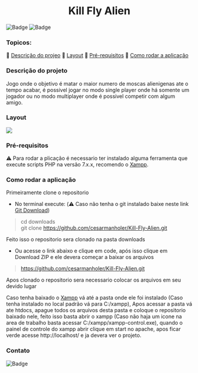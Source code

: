 <h1 align="center">Kill Fly Alien</h1>

![Badge](https://img.shields.io/static/v1?label=License&message=MIT&color=blue&style=for-the-badge) ![Badge](https://img.shields.io/static/v1?label=Status&message=Em%20Desenvolvimento&color=orange&style=for-the-badge)

### Topicos:
:large_blue_diamond: [Descrição do projeo](https://github.com/cesarmanholer/Kill-Fly-Alien/)
:large_blue_diamond: [Layout](https://github.com/cesarmanholer/Kill-Fly-Alien/)
:large_blue_diamond: [Pré-requisitos](https://github.com/cesarmanholer/Kill-Fly-Alien/)
:large_blue_diamond: [Como rodar a aplicação](https://github.com/cesarmanholer/Kill-Fly-Alien/)

### Descrição do projeto
Jogo onde o objetivo é matar o maior numero de moscas alienigenas ate o tempo acabar, é possivel jogar no modo single player onde há somente um jogador ou no modo multiplayer onde é possivel competir com algum amigo.

### Layout
<img src="https://github.com/cesarmanholer/Kill-Fly-Alien/blob/master/captured.gif">

### Pré-requisitos
:warning: Para rodar a plicação é necessario ter instalado alguma ferramenta que execute scripts PHP na versão 7.x.x, recomendo o [Xampp](https://www.apachefriends.org/pt_br/index.html).

### Como rodar a aplicação
Primeiramente clone o repositorio
- No terminal execute: (:warning: Caso não tenha o git instalado baixe neste link [Git Download](https://git-scm.com/downloads))
> cd downloads<br>
> git clone https://github.com/cesarmanholer/Kill-Fly-Alien.git

Feito isso o repositorio sera clonado na pasta downloads

- Ou acesse o link abaixo e clique em code, após isso clique em Download ZIP e ele devera começar a baixar os arquivos
> https://github.com/cesarmanholer/Kill-Fly-Alien.git

Apos clonado o repositorio sera necessario colocar os arquivos em seu devido lugar

Caso tenha baixado o [Xampp](https://www.apachefriends.org/pt_br/index.html) vá até a pasta onde ele foi instalado (Caso tenha instalado no local padrão vá para C:/xampp),
Apos acessar a pasta vá ate htdocs, apague todos os arquivos desta pasta e coloque o repositorio baixado nele, feito isso basta abrir o xampp (Caso não haja um icone na area de trabalho basta acessar C:/xampp/xampp-control.exe), quando o painel de controle do xampp abrir clique em start no apache, apos ficar verde acesse http://localhost/ e ja devera ver o projeto.

### Contato
![Badge](https://img.shields.io/static/v1?label=&message=Instagram&color=blue&style=for-the-badge&link=https://instagram.com/)
